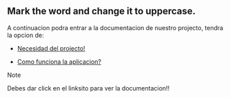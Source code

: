 ## Mark the word and change it to uppercase.

A continuacion podra entrar a la documentacion de nuestro projecto, tendra la opcion de:

- [Necesidad del projecto! ](/docs/PROJECT_MEED.md)

- [Como funciona la aplicacion?](/docs/HOW_THIS_WORK.md)

> [!NOTE]
> Debes dar click en el linksito para ver la documentacion!!